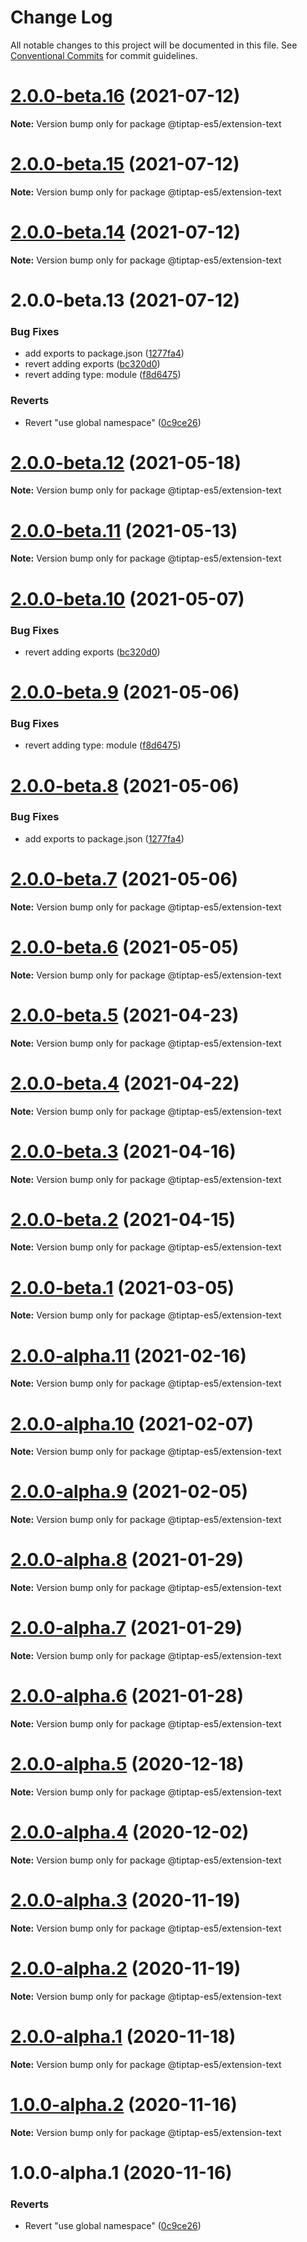 # Change Log

All notable changes to this project will be documented in this file.
See [Conventional Commits](https://conventionalcommits.org) for commit guidelines.

# [2.0.0-beta.16](https://github.com/justame/tiptap/compare/@tiptap-es5/extension-text@2.0.0-beta.15...@tiptap-es5/extension-text@2.0.0-beta.16) (2021-07-12)

**Note:** Version bump only for package @tiptap-es5/extension-text





# [2.0.0-beta.15](https://github.com/justame/tiptap/compare/@tiptap-es5/extension-text@2.0.0-beta.14...@tiptap-es5/extension-text@2.0.0-beta.15) (2021-07-12)

**Note:** Version bump only for package @tiptap-es5/extension-text





# [2.0.0-beta.14](https://github.com/justame/tiptap/compare/@tiptap-es5/extension-text@2.0.0-beta.13...@tiptap-es5/extension-text@2.0.0-beta.14) (2021-07-12)

**Note:** Version bump only for package @tiptap-es5/extension-text





# 2.0.0-beta.13 (2021-07-12)


### Bug Fixes

* add exports to package.json ([1277fa4](https://github.com/justame/tiptap/commit/1277fa47151e9c039508cdb219bdd0ffe647f4ee))
* revert adding exports ([bc320d0](https://github.com/justame/tiptap/commit/bc320d0b4b80b0e37a7e47a56e0f6daec6e65d98))
* revert adding type: module ([f8d6475](https://github.com/justame/tiptap/commit/f8d6475e2151faea6f96baecdd6bd75880d50d2c))


### Reverts

* Revert "use global namespace" ([0c9ce26](https://github.com/justame/tiptap/commit/0c9ce26c02c07d88a757c01b0a9d7f9e2b0b7502))





# [2.0.0-beta.12](https://github.com/ueberdosis/tiptap/compare/@tiptap-es5/extension-text@2.0.0-beta.11...@tiptap-es5/extension-text@2.0.0-beta.12) (2021-05-18)

**Note:** Version bump only for package @tiptap-es5/extension-text

# [2.0.0-beta.11](https://github.com/ueberdosis/tiptap/compare/@tiptap-es5/extension-text@2.0.0-beta.10...@tiptap-es5/extension-text@2.0.0-beta.11) (2021-05-13)

**Note:** Version bump only for package @tiptap-es5/extension-text

# [2.0.0-beta.10](https://github.com/ueberdosis/tiptap/compare/@tiptap-es5/extension-text@2.0.0-beta.9...@tiptap-es5/extension-text@2.0.0-beta.10) (2021-05-07)

### Bug Fixes

- revert adding exports ([bc320d0](https://github.com/ueberdosis/tiptap/commit/bc320d0b4b80b0e37a7e47a56e0f6daec6e65d98))

# [2.0.0-beta.9](https://github.com/ueberdosis/tiptap/compare/@tiptap-es5/extension-text@2.0.0-beta.8...@tiptap-es5/extension-text@2.0.0-beta.9) (2021-05-06)

### Bug Fixes

- revert adding type: module ([f8d6475](https://github.com/ueberdosis/tiptap/commit/f8d6475e2151faea6f96baecdd6bd75880d50d2c))

# [2.0.0-beta.8](https://github.com/ueberdosis/tiptap/compare/@tiptap-es5/extension-text@2.0.0-beta.7...@tiptap-es5/extension-text@2.0.0-beta.8) (2021-05-06)

### Bug Fixes

- add exports to package.json ([1277fa4](https://github.com/ueberdosis/tiptap/commit/1277fa47151e9c039508cdb219bdd0ffe647f4ee))

# [2.0.0-beta.7](https://github.com/ueberdosis/tiptap/compare/@tiptap-es5/extension-text@2.0.0-beta.6...@tiptap-es5/extension-text@2.0.0-beta.7) (2021-05-06)

**Note:** Version bump only for package @tiptap-es5/extension-text

# [2.0.0-beta.6](https://github.com/ueberdosis/tiptap/compare/@tiptap-es5/extension-text@2.0.0-beta.5...@tiptap-es5/extension-text@2.0.0-beta.6) (2021-05-05)

**Note:** Version bump only for package @tiptap-es5/extension-text

# [2.0.0-beta.5](https://github.com/ueberdosis/tiptap/compare/@tiptap-es5/extension-text@2.0.0-beta.4...@tiptap-es5/extension-text@2.0.0-beta.5) (2021-04-23)

**Note:** Version bump only for package @tiptap-es5/extension-text

# [2.0.0-beta.4](https://github.com/ueberdosis/tiptap/compare/@tiptap-es5/extension-text@2.0.0-beta.3...@tiptap-es5/extension-text@2.0.0-beta.4) (2021-04-22)

**Note:** Version bump only for package @tiptap-es5/extension-text

# [2.0.0-beta.3](https://github.com/ueberdosis/tiptap/compare/@tiptap-es5/extension-text@2.0.0-beta.2...@tiptap-es5/extension-text@2.0.0-beta.3) (2021-04-16)

**Note:** Version bump only for package @tiptap-es5/extension-text

# [2.0.0-beta.2](https://github.com/ueberdosis/tiptap/compare/@tiptap-es5/extension-text@2.0.0-beta.1...@tiptap-es5/extension-text@2.0.0-beta.2) (2021-04-15)

**Note:** Version bump only for package @tiptap-es5/extension-text

# [2.0.0-beta.1](https://github.com/ueberdosis/tiptap/compare/@tiptap-es5/extension-text@2.0.0-alpha.11...@tiptap-es5/extension-text@2.0.0-beta.1) (2021-03-05)

**Note:** Version bump only for package @tiptap-es5/extension-text

# [2.0.0-alpha.11](https://github.com/ueberdosis/tiptap/compare/@tiptap-es5/extension-text@2.0.0-alpha.10...@tiptap-es5/extension-text@2.0.0-alpha.11) (2021-02-16)

**Note:** Version bump only for package @tiptap-es5/extension-text

# [2.0.0-alpha.10](https://github.com/ueberdosis/tiptap/compare/@tiptap-es5/extension-text@2.0.0-alpha.9...@tiptap-es5/extension-text@2.0.0-alpha.10) (2021-02-07)

**Note:** Version bump only for package @tiptap-es5/extension-text

# [2.0.0-alpha.9](https://github.com/ueberdosis/tiptap/compare/@tiptap-es5/extension-text@2.0.0-alpha.8...@tiptap-es5/extension-text@2.0.0-alpha.9) (2021-02-05)

**Note:** Version bump only for package @tiptap-es5/extension-text

# [2.0.0-alpha.8](https://github.com/ueberdosis/tiptap/compare/@tiptap-es5/extension-text@2.0.0-alpha.7...@tiptap-es5/extension-text@2.0.0-alpha.8) (2021-01-29)

**Note:** Version bump only for package @tiptap-es5/extension-text

# [2.0.0-alpha.7](https://github.com/ueberdosis/tiptap/compare/@tiptap-es5/extension-text@2.0.0-alpha.6...@tiptap-es5/extension-text@2.0.0-alpha.7) (2021-01-29)

**Note:** Version bump only for package @tiptap-es5/extension-text

# [2.0.0-alpha.6](https://github.com/ueberdosis/tiptap/compare/@tiptap-es5/extension-text@2.0.0-alpha.5...@tiptap-es5/extension-text@2.0.0-alpha.6) (2021-01-28)

**Note:** Version bump only for package @tiptap-es5/extension-text

# [2.0.0-alpha.5](https://github.com/ueberdosis/tiptap/compare/@tiptap-es5/extension-text@2.0.0-alpha.4...@tiptap-es5/extension-text@2.0.0-alpha.5) (2020-12-18)

**Note:** Version bump only for package @tiptap-es5/extension-text

# [2.0.0-alpha.4](https://github.com/ueberdosis/tiptap/compare/@tiptap-es5/extension-text@2.0.0-alpha.3...@tiptap-es5/extension-text@2.0.0-alpha.4) (2020-12-02)

**Note:** Version bump only for package @tiptap-es5/extension-text

# [2.0.0-alpha.3](https://github.com/ueberdosis/tiptap/compare/@tiptap-es5/extension-text@2.0.0-alpha.2...@tiptap-es5/extension-text@2.0.0-alpha.3) (2020-11-19)

**Note:** Version bump only for package @tiptap-es5/extension-text

# [2.0.0-alpha.2](https://github.com/ueberdosis/tiptap/compare/@tiptap-es5/extension-text@2.0.0-alpha.1...@tiptap-es5/extension-text@2.0.0-alpha.2) (2020-11-19)

**Note:** Version bump only for package @tiptap-es5/extension-text

# [2.0.0-alpha.1](https://github.com/ueberdosis/tiptap/compare/@tiptap-es5/extension-text@1.0.0-alpha.2...@tiptap-es5/extension-text@2.0.0-alpha.1) (2020-11-18)

**Note:** Version bump only for package @tiptap-es5/extension-text

# [1.0.0-alpha.2](https://github.com/ueberdosis/tiptap/compare/@tiptap-es5/extension-text@1.0.0-alpha.1...@tiptap-es5/extension-text@1.0.0-alpha.2) (2020-11-16)

**Note:** Version bump only for package @tiptap-es5/extension-text

# 1.0.0-alpha.1 (2020-11-16)

### Reverts

- Revert "use global namespace" ([0c9ce26](https://github.com/ueberdosis/tiptap/commit/0c9ce26c02c07d88a757c01b0a9d7f9e2b0b7502))
